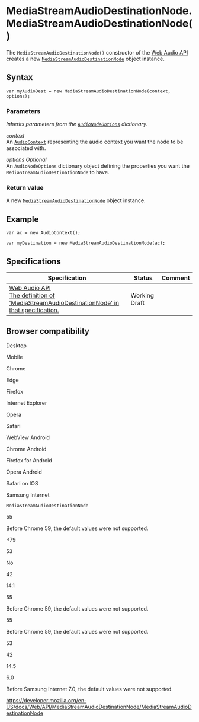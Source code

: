 # MediaStreamAudioDestinationNode.MediaStreamAudioDestinationNode()

The `MediaStreamAudioDestinationNode()` constructor of the [Web Audio API](../web_audio_api) creates a new [`MediaStreamAudioDestinationNode`](../mediastreamaudiodestinationnode) object instance.

## Syntax

    var myAudioDest = new MediaStreamAudioDestinationNode(context, options);

### Parameters

_Inherits parameters from the [`AudioNodeOptions`](../audionodeoptions) dictionary_.

_context_  
An [`AudioContext`](../audiocontext) representing the audio context you want the node to be associated with.

_options <span class="badge inline optional">Optional</span>_  
An `AudioNodeOptions` dictionary object defining the properties you want the `MediaStreamAudioDestinationNode` to have.

### Return value

A new [`MediaStreamAudioDestinationNode`](../mediastreamaudiodestinationnode) object instance.

## Example

    var ac = new AudioContext();

    var myDestination = new MediaStreamAudioDestinationNode(ac);

## Specifications

<table><thead><tr class="header"><th>Specification</th><th>Status</th><th>Comment</th></tr></thead><tbody><tr class="odd"><td><a href="https://webaudio.github.io/web-audio-api/#mediastreamaudiodestinationnode">Web Audio API<br />
<span class="small">The definition of 'MediaStreamAudioDestinationNode' in that specification.</span></a></td><td><span class="spec-wd">Working Draft</span></td><td></td></tr></tbody></table>

## Browser compatibility

Desktop

Mobile

Chrome

Edge

Firefox

Internet Explorer

Opera

Safari

WebView Android

Chrome Android

Firefox for Android

Opera Android

Safari on IOS

Samsung Internet

`MediaStreamAudioDestinationNode`

55

Before Chrome 59, the default values were not supported.

≤79

53

No

42

14.1

55

Before Chrome 59, the default values were not supported.

55

Before Chrome 59, the default values were not supported.

53

42

14.5

6.0

Before Samsung Internet 7.0, the default values were not supported.

<a href="https://developer.mozilla.org/en-US/docs/Web/API/MediaStreamAudioDestinationNode/MediaStreamAudioDestinationNode" class="_attribution-link">https://developer.mozilla.org/en-US/docs/Web/API/MediaStreamAudioDestinationNode/MediaStreamAudioDestinationNode</a>
